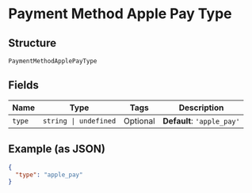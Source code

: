 
# Payment Method Apple Pay Type

## Structure

`PaymentMethodApplePayType`

## Fields

| Name | Type | Tags | Description |
|  --- | --- | --- | --- |
| `type` | `string \| undefined` | Optional | **Default**: `'apple_pay'` |

## Example (as JSON)

```json
{
  "type": "apple_pay"
}
```


